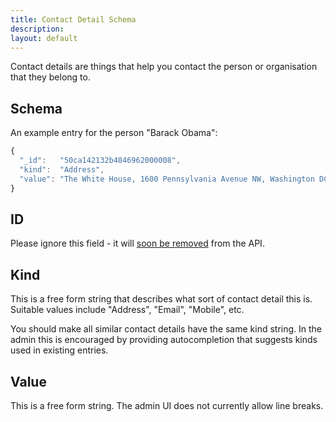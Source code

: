 ```yaml
---
title: Contact Detail Schema
description: 
layout: default
---
```


Contact details are things that help you contact the person or organisation that they belong to.

## Schema

An example entry for the person "Barack Obama":

``` javascript
{
  "_id":   "50ca142132b4846962000008",
  "kind":  "Address",
  "value": "The White House, 1600 Pennsylvania Avenue NW, Washington DC, 20500"
}
```

## ID

Please ignore this field - it will [soon be removed](https://github.com/mysociety/popit/issues/232) from the API.

## Kind

This is a free form string that describes what sort of contact detail this is. Suitable values include "Address", "Email", "Mobile", etc.

You should make all similar contact details have the same kind string. In the admin this is encouraged by providing autocompletion that suggests kinds used in  existing entries.

## Value

This is a free form string. The admin UI does not currently allow line breaks.
